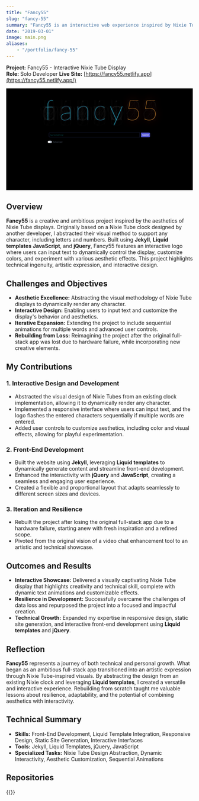 ```yaml
---
title: "Fancy55"
slug: "fancy-55"
summary: "Fancy55 is an interactive web experience inspired by Nixie Tube displays. Built using Jekyll, Liquid templates, jQuery, and JavaScript, it transforms the visual style of a Nixie clock into a dynamic logo that displays user-entered text sequentially. With customizable colors and effects, it merges creativity with technical innovation."
date: "2019-03-01"
image: main.png
aliases:
    - "/portfolio/fancy-55"
---
```

**Project:** Fancy55 - Interactive Nixie Tube Display  
**Role:** Solo Developer
**Live Site:** [https://fancy55.netlify.app](https://fancy55.netlify.app/)

<img src="say-something-huge.png" />

## Overview
**Fancy55** is a creative and ambitious project inspired by the aesthetics of Nixie Tube displays. Originally 
based on a Nixie Tube clock designed by another developer, I abstracted their visual method to support any 
character, including letters and numbers. Built using **Jekyll**, **Liquid templates** **JavaScript**, and 
**jQuery**, Fancy55 features an interactive logo where users can input text to dynamically control the 
display, customize colors, and experiment with various aesthetic effects. This project highlights technical 
ingenuity, artistic expression, and interactive design.

## Challenges and Objectives
- **Aesthetic Excellence:** Abstracting the visual methodology of Nixie Tube displays to dynamically render any character.
- **Interactive Design:** Enabling users to input text and customize the display's behavior and aesthetics.
- **Iterative Expansion:** Extending the project to include sequential animations for multiple words and advanced user controls.
- **Rebuilding from Loss:** Reimagining the project after the original full-stack app was lost due to hardware failure, while incorporating new creative elements.

## My Contributions
### 1. Interactive Design and Development
- Abstracted the visual design of Nixie Tubes from an existing clock implementation, allowing it to dynamically render any character.
- Implemented a responsive interface where users can input text, and the logo flashes the entered characters sequentially if multiple words are entered.
- Added user controls to customize aesthetics, including color and visual effects, allowing for playful experimentation.

### 2. Front-End Development
- Built the website using **Jekyll**, leveraging **Liquid templates** to dynamically generate content and streamline front-end development.
- Enhanced the interactivity with **jQuery** and **JavaScript**, creating a seamless and engaging user experience.
- Created a flexible and proportional layout that adapts seamlessly to different screen sizes and devices.

### 3. Iteration and Resilience
- Rebuilt the project after losing the original full-stack app due to a hardware failure, starting anew with fresh inspiration and a refined scope.
- Pivoted from the original vision of a video chat enhancement tool to an artistic and technical showcase.

## Outcomes and Results
- **Interactive Showcase:** Delivered a visually captivating Nixie Tube display that highlights creativity and technical skill, complete with dynamic text animations and customizable effects.
- **Resilience in Development:** Successfully overcame the challenges of data loss and repurposed the project into a focused and impactful creation.
- **Technical Growth:** Expanded my expertise in responsive design, static site generation, and interactive front-end development using **Liquid templates** and **jQuery**.

## Reflection
**Fancy55** represents a journey of both technical and personal growth. What began as an ambitious full-stack 
app transitioned into an artistic expression through Nixie Tube-inspired visuals. By abstracting the design 
from an existing Nixie clock and leveraging **Liquid templates**, I created a versatile and interactive 
experience. Rebuilding from scratch taught me valuable lessons about resilience, adaptability, and the 
potential of combining aesthetics with interactivity.

## Technical Summary
- **Skills:** Front-End Development, Liquid Template Integration, Responsive Design, Static Site Generation, Interactive Interfaces
- **Tools:** Jekyll, Liquid Templates, jQuery, JavaScript
- **Specialized Tasks:** Nixie Tube Design Abstraction, Dynamic Interactivity, Aesthetic Customization, Sequential Animations

## Repositories
{{<github repo="codekane/Fancy55">}}
